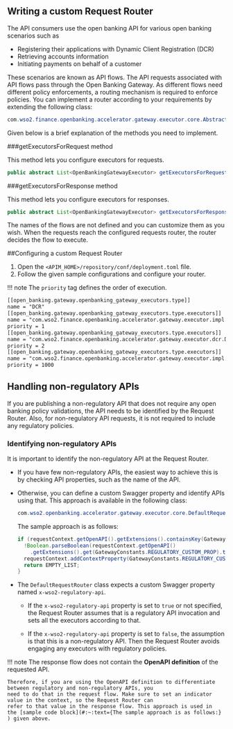 ## Writing a custom Request Router

The API consumers use the open banking API for various open banking scenarios such as 

 - Registering their applications with Dynamic Client Registration (DCR)
 - Retrieving accounts information
 - Initiating payments on behalf of a customer
 
These scenarios are known as API flows. The API requests associated with API flows pass through the Open Banking 
Gateway. As different flows need different policy enforcements, a routing mechanism is required to enforce policies. 
You can implement a router according to your requirements by extending the following class:

``` java
com.wso2.finance.openbanking.accelerator.gateway.executor.core.AbstractRequestRouter
```
Given below is a brief explanation of the methods you need to implement.

###getExecutorsForRequest method

This method lets you configure executors for requests.

``` java
public abstract List<OpenBankingGatewayExecutor> getExecutorsForRequest(OBAPIRequestContext requestContext);
```

###getExecutorsForResponse method

This method lets you configure executors for responses.

``` java
public abstract List<OpenBankingGatewayExecutor> getExecutorsForResponse(OBAPIResponseContext requestContext);
```

The names of the flows are not defined and you can customize them as you wish. When the requests reach the configured 
requests router, the router decides the flow to execute. 
 
##Configuring a custom Request Router

1. Open the `<APIM_HOME>/repository/conf/deployment.toml` file.
2. Follow the given sample configurations and configure your router. 

!!! note
    The `priority` tag defines the order of execution.

``` xml
[[open_banking.gateway.openbanking_gateway_executors.type]]
name = "DCR"
[[open_banking.gateway.openbanking_gateway_executors.type.executors]]
name = "com.wso2.finance.openbanking.accelerator.gateway.executor.impl.api.resource.access.validation.APIResourceAccessValidationExecutor"
priority = 1
[[open_banking.gateway.openbanking_gateway_executors.type.executors]]
name = "com.wso2.finance.openbanking.accelerator.gateway.executor.dcr.DCRExecutor"
priority = 2
[[open_banking.gateway.openbanking_gateway_executors.type.executors]]
name = "com.wso2.finance.openbanking.accelerator.gateway.executor.impl.error.handler.OBDefaultErrorHandler"
priority = 1000
```

## Handling non-regulatory APIs 

If you are publishing a non-regulatory API that does not require any open banking policy validations, the API needs to 
be identified by the Request Router. Also, for non-regulatory API requests, it is not required to include any 
regulatory policies.

### Identifying non-regulatory APIs 

It is important to identify the non-regulatory API at the Request Router. 

 - If you have few non-regulatory APIs, the easiest way to achieve this is by checking API properties, such as the name 
 of the API.
 - Otherwise, you can define a custom Swagger property and identify APIs using that. This approach is available 
 in the following class:

    ``` java
    com.wso2.openbanking.accelerator.gateway.executor.core.DefaultRequestRouter` 
    ```
    The sample approach is as follows:

    ``` java
    if (requestContext.getOpenAPI().getExtensions().containsKey(GatewayConstants.REGULATORY_CUSTOM_PROP) &&
      !Boolean.parseBoolean(requestContext.getOpenAPI()
        .getExtensions().get(GatewayConstants.REGULATORY_CUSTOM_PROP).toString())) {
      requestContext.addContextProperty(GatewayConstants.REGULATORY_CUSTOM_PROP, "false");
      return EMPTY_LIST;
    }
    ```

- The `DefaultRequestRouter` class expects a custom Swagger property named `x-wso2-regulatory-api`. 

    - If the `x-wso2-regulatory-api` property is set to `true` or not specified, the Request Router assumes that is a 
    regulatory API invocation and sets all the executors according to that. 
        
    - If the `x-wso2-regulatory-api` property is set to `false`, the assumption is that this is a non-regulatory API. Then 
    the Request Router avoids engaging any executors with regulatory policies. 

!!! note 
    The response flow does not contain the **OpenAPI definition** of the requested API. 
    
    Therefore, if you are using the OpenAPI definition to differentiate between regulatory and non-regulatory APIs, you 
    need to do that in the request flow. Make sure to set an indicator value in the context, so the Request Router can 
    refer to that value in the response flow. This approach is used in 
    the [sample code block](#:~:text={The sample approach is as follows:} ) given above.



